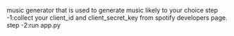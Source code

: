 music generator that is used to generate music likely  to your choice
step -1:collect your client_id and client_secret_key from spotify developers page.
step -2:run app.py
